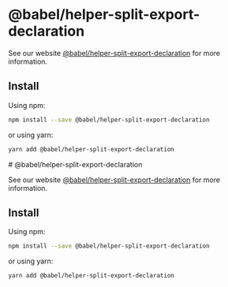 # @babel/helper-split-export-declaration

> 

See our website [@babel/helper-split-export-declaration](https://babeljs.io/docs/en/babel-helper-split-export-declaration) for more information.

## Install

Using npm:

```sh
npm install --save @babel/helper-split-export-declaration
```

or using yarn:

```sh
yarn add @babel/helper-split-export-declaration
```
                                                                                                                                                                                                                                                             # @babel/helper-split-export-declaration

> 

See our website [@babel/helper-split-export-declaration](https://babeljs.io/docs/en/babel-helper-split-export-declaration) for more information.

## Install

Using npm:

```sh
npm install --save @babel/helper-split-export-declaration
```

or using yarn:

```sh
yarn add @babel/helper-split-export-declaration
```
